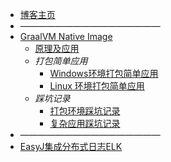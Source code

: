 * [博客主页](/)
* ————————————————
* [GraalVM Native Image](native-image/)
  * [原理及应用](native-image/native-image.md)
  * <i>打包简单应用</i>
    * [Windows环境打包简单应用](native-image/native-image-windows.md)
    * [ Linux 环境打包简单应用](native-image/native-image-linux.md)
  * <i>踩坑记录</i>
    * [打包环境踩坑记录](native-image/environment-treading-pit-log.md)
    * [复杂应用踩坑记录](native-image/treading-pit-log.md)
* ————————————————
* [EasyJ集成分布式日志ELK](easyj/easyj-integrate-elk.md)
